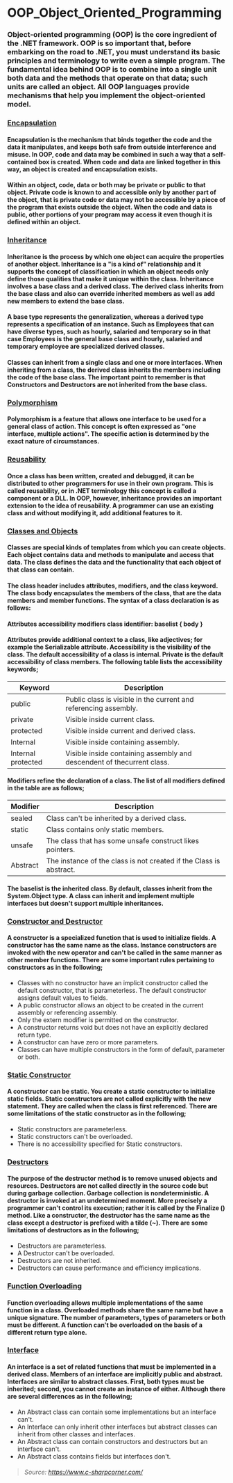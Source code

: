 # OOP_Object_Oriented_Programming

### Object-oriented programming (OOP) is the core ingredient of the .NET framework. OOP is so important that, before embarking on the road to .NET, you must understand its basic principles and terminology to write even a simple program. The fundamental idea behind OOP is to combine into a single unit both data and the methods that operate on that data; such units are called an object. All OOP languages provide mechanisms that help you implement the object-oriented model.


### [Encapsulation](https://github.com/serhatyamann/OOP_Object_Oriented_Programming/tree/master/Encapsulation)

#### Encapsulation is the mechanism that binds together the code and the data it manipulates, and keeps both safe from outside interference and misuse. In OOP, code and data may be combined in such a way that a self-contained box is created. When code and data are linked together in this way, an object is created and encapsulation exists.

#### Within an object, code, data or both may be private or public to that object. Private code is known to and accessible only by another part of the object, that is private code or data may not be accessible by a piece of the program that exists outside the object. When the code and data is public, other portions of your program may access it even though it is defined within an object.

### [Inheritance](https://github.com/serhatyamann/OOP_Object_Oriented_Programming/tree/master/Inheritance)

#### Inheritance is the process by which one object can acquire the properties of another object. Inheritance is a "is a kind of" relationship and it supports the concept of classification in which an object needs only define those qualities that make it unique within the class. Inheritance involves a base class and a derived class. The derived class inherits from the base class and also can override inherited members as well as add new members to extend the base class.

#### A base type represents the generalization, whereas a derived type represents a specification of an instance. Such as Employees that can have diverse types, such as hourly, salaried and temporary so in that case Employees is the general base class and hourly, salaried and temporary employee are specialized derived classes.

#### Classes can inherit from a single class and one or more interfaces. When inheriting from a class, the derived class inherits the members including the code of the base class. The important point to remember is that Constructors and Destructors are not inherited from the base class.

### [Polymorphism](#)

#### Polymorphism is a feature that allows one interface to be used for a general class of action. This concept is often expressed as "one interface, multiple actions". The specific action is determined by the exact nature of circumstances.

### [Reusability](#)

#### Once a class has been written, created and debugged, it can be distributed to other programmers for use in their own program. This is called reusability, or in .NET terminology this concept is called a component or a DLL. In OOP, however, inheritance provides an important extension to the idea of reusability. A programmer can use an existing class and without modifying it, add additional features to it.

### [Classes and Objects](#)

#### Classes are special kinds of templates from which you can create objects. Each object contains data and methods to manipulate and access that data. The class defines the data and the functionality that each object of that class can contain.

#### The class header includes attributes, modifiers, and the class keyword. The class body encapsulates the members of the class, that are the data members and member functions. The syntax of a class declaration is as follows:

#### Attributes accessibility modifiers class identifier: baselist { body }

#### Attributes provide additional context to a class, like adjectives; for example the Serializable attribute. Accessibility is the visibility of the class. The default accessibility of a class is internal. Private is the default accessibility of class members. The following table lists the accessibility keywords;

Keyword | Description
------------ | -------------
public | Public class is visible in the current and referencing assembly.
private | Visible inside current class.
protected | Visible inside current and derived class.
Internal | Visible inside containing assembly.
Internal protected | Visible inside containing assembly and descendent of thecurrent class.

#### Modifiers refine the declaration of a class. The list of all modifiers defined in the table are as follows;

Modifier | Description
------------ | -------------
sealed | Class can't be inherited by a derived class.
static | Class contains only static members.
unsafe | The class that has some unsafe construct likes pointers.
Abstract | The instance of the class is not created if the Class is abstract.

#### The baselist is the inherited class. By default, classes inherit from the System.Object type. A class can inherit and implement multiple interfaces but doesn't support multiple inheritances.

### [Constructor and Destructor](https://github.com/serhatyamann/OOP_Object_Oriented_Programming/tree/master/Constructor_And_Destructor)

#### A constructor is a specialized function that is used to initialize fields. A constructor has the same name as the class. Instance constructors are invoked with the new operator and can't be called in the same manner as other member functions. There are some important rules pertaining to constructors as in the following;

* Classes with no constructor have an implicit constructor called the default constructor, that is parameterless. The default constructor assigns default values to fields.
* A public constructor allows an object to be created in the current assembly or referencing assembly.
* Only the extern modifier is permitted on the constructor.
* A constructor returns void but does not have an explicitly declared return type.
* A constructor can have zero or more parameters.
* Classes can have multiple constructors in the form of default, parameter or both.

### [Static Constructor](#)

#### A constructor can be static. You create a static constructor to initialize static fields. Static constructors are not called explicitly with the new statement. They are called when the class is first referenced. There are some limitations of the static constructor as in the following;

* Static constructors are parameterless.
* Static constructors can't be overloaded.
* There is no accessibility specified for Static constructors.

### [Destructors](https://github.com/serhatyamann/OOP_Object_Oriented_Programming/tree/master/Constructor_And_Destructor)

#### The purpose of the destructor method is to remove unused objects and resources. Destructors are not called directly in the source code but during garbage collection. Garbage collection is nondeterministic. A destructor is invoked at an undetermined moment. More precisely a programmer can't control its execution; rather it is called by the Finalize () method. Like a constructor, the destructor has the same name as the class except a destructor is prefixed with a tilde (~). There are some limitations of destructors as in the following;

* Destructors are parameterless.
* A Destructor can't be overloaded.
* Destructors are not inherited.
* Destructors can cause performance and efficiency implications.

### [Function Overloading](#)

#### Function overloading allows multiple implementations of the same function in a class. Overloaded methods share the same name but have a unique signature. The number of parameters, types of parameters or both must be different. A function can't be overloaded on the basis of a different return type alone. 

### [Interface](#)

#### An interface is a set of related functions that must be implemented in a derived class. Members of an interface are implicitly public and abstract. Interfaces are similar to abstract classes. First, both types must be inherited; second, you cannot create an instance of either. Although there are several differences as in the following;

* An Abstract class can contain some implementations but an interface can't.
* An Interface can only inherit other interfaces but abstract classes can inherit from other classes and interfaces.
* An Abstract class can contain constructors and destructors but an interface can't.
* An Abstract class contains fields but interfaces don't.

>###### Source: https://www.c-sharpcorner.com/

